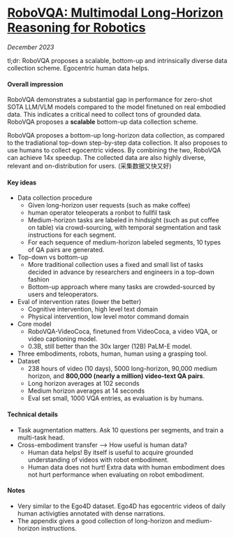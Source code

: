 # [RoboVQA: Multimodal Long-Horizon Reasoning for Robotics](https://arxiv.org/abs/2311.00899)

_December 2023_

tl;dr: RoboVQA proposes a scalable, bottom-up and intrinsically diverse data collection scheme. Egocentric human data helps. 

#### Overall impression
RoboVQA demonstrates a substantial gap in performance for zero-shot SOTA LLM/VLM models compared to the model finetuned on real embodied data. This indicates a critical need to collect tons of grounded data. RoboVQA proposes a **scalable** bottom-up data collection scheme.

RoboVQA proposes a bottom-up long-horizon data collection, as compared to the tradiational top-down step-by-step data collection. It also proposes to use humans to collect egocentric videos. By combining the two, RoboVQA can achieve 14x speedup. The collected data are also highly diverse, relevant and on-distribution for users. (采集数据又快又好)

#### Key ideas
- Data collection procedure
	- Given long-horizon user requests (such as make coffee)
	- human operator teleoperats a ronbot to fullfil task
	- Medium-horizon tasks are labeled in hindsight (such as put coffee on table) via crowd-sourcing, with temporal segmentation and task instructions for each segment. 
	- For each sequence of medium-horizon labeled segments, 10 types of QA pairs are generated. 
- Top-down vs bottom-up
	- More traditional collection uses a fixed and small list of tasks decided in advance by researchers and engineers in a top-down fashion
	- Bottom-up approach where many tasks are crowded-sourced by users and teleoperators.
- Eval of intervention rates (lower the better)
	- Cognitive intervention, high level text domain
	- Physical intervention, low level motor command domain
- Core model
	- RoboVQA-VideoCoca, finetuned from VideoCoca, a video VQA, or video captioning model.
	- 0.3B, still better than the 30x larger (12B) PaLM-E model.
- Three embodiments, robots, human, human using a grasping tool.
- Dataset
	- 238 hours of video (10 days), 5000 long-horizon, 90,000 medium horizon, and **800,000 (nearly a million) video-text QA pairs**. 
	- Long horizon averages at 102 seconds
	- Medium horizon averages at 14 seconds
	- Eval set small, 1000 VQA entries, as evaluation is by humans.

#### Technical details
- Task augmentation matters. Ask 10 questions per segments, and train a multi-task head.
- Cross-embodiment transfer --> How useful is human data?
	- Human data helps! By itself is useful to acquire grounded understanding of videos with robot embodiment.
	- Human data does not hurt! Extra data with human embodiment does not hurt performance when evaluating on robot embodiment. 

#### Notes
- Very similar to the Ego4D dataset. Ego4D has egocentric videos of daily human activigties annotated with dense narrations.
- The appendix gives a good collection of long-horizon and medium-horizon instructions.